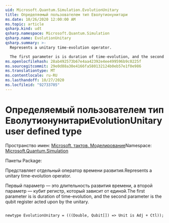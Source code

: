```yaml
---
uid: Microsoft.Quantum.Simulation.EvolutionUnitary
title: Определяемый пользователем тип Еволутионунитари
ms.date: 10/26/2020 12:00:00 AM
ms.topic: article
qsharp.kind: udt
qsharp.namespace: Microsoft.Quantum.Simulation
qsharp.name: EvolutionUnitary
qsharp.summary: >-
  Represents a unitary time-evolution operator.

  The first parameter is is duration of time-evolution, and the second parameter is the qubit register acted upon by the unitary.
ms.openlocfilehash: 28ab492573b67e4aa42392e4ee499596b9c0225f
ms.sourcegitcommit: 29e0d88a30e4166fa580132124b0eb57e1f0e986
ms.translationtype: MT
ms.contentlocale: ru-RU
ms.lasthandoff: 10/27/2020
ms.locfileid: "92733705"
---
```

# <a name="evolutionunitary-user-defined-type"></a><span data-ttu-id="ece10-102">Определяемый пользователем тип Еволутионунитари</span><span class="sxs-lookup"><span data-stu-id="ece10-102">EvolutionUnitary user defined type</span></span>

<span data-ttu-id="ece10-103">Пространство имен: [Microsoft. тактов. Моделирование](xref:Microsoft.Quantum.Simulation)</span><span class="sxs-lookup"><span data-stu-id="ece10-103">Namespace: [Microsoft.Quantum.Simulation](xref:Microsoft.Quantum.Simulation)</span></span>

<span data-ttu-id="ece10-104">Пакеты [](https://nuget.org/packages/)</span><span class="sxs-lookup"><span data-stu-id="ece10-104">Package: [](https://nuget.org/packages/)</span></span>


<span data-ttu-id="ece10-105">Представляет отдельный оператор времени развития.</span><span class="sxs-lookup"><span data-stu-id="ece10-105">Represents a unitary time-evolution operator.</span></span>

<span data-ttu-id="ece10-106">Первый параметр — это длительность развития времени, а второй параметр — кубит регистр, который зависит от единой.</span><span class="sxs-lookup"><span data-stu-id="ece10-106">The first parameter is is duration of time-evolution, and the second parameter is the qubit register acted upon by the unitary.</span></span>

```qsharp

newtype EvolutionUnitary = (((Double, Qubit[]) => Unit is Adj + Ctl));
```

